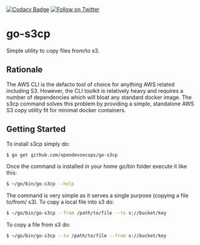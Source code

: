 [![Codacy Badge](https://api.codacy.com/project/badge/Grade/b07a461e6a9a48fc84226baefff06423)](https://www.codacy.com/app/OpenDevSecOps/go-s3cp?utm_source=github.com&amp;utm_medium=referral&amp;utm_content=opendevsecops/go-s3cp&amp;utm_campaign=Badge_Grade)
[![Follow on Twitter](https://img.shields.io/twitter/follow/opendevsecops.svg?logo=twitter)](https://twitter.com/opendevsecops)

# go-s3cp

Simple utility to copy files from/to s3.

## Rationale

The AWS CLI is the defacto tool of choice for anything AWS related including S3. However, the CLI toolkit is relatively heavy and requires a number of dependencies which will bloat any standard docker image. The s3cp command solves this problem by providing a simple, standalone AWS S3 copy utility fit for minimal docker containers.

## Getting Started

To install s3cp simply do:

```sh
$ go get github.com/opendevsecops/go-s3cp
```

Once the command is installed in your home go/bin folder execute it like this:

```sh
$ ~/go/bin/go-s3cp --help
```

The command is very simple as it serves a single purpose (copying a file to/from/ s3). To copy a local file into s3 do:

```sh
$ ~/go/bin/go-s3cp --from /path/to/file --to s://bucket/key
```

To copy a file from s3 do:

```sh
$ ~/go/bin/go-s3cp --to /path/to/file --from s://bucket/key
````
